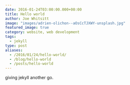 ```yaml
---
date: 2016-01-24T03:00:00.000+00:00
title: Hello world
author: Joe Whitsitt
image: "images/adrien-olichon--aOsCcTJXWY-unsplash.jpg"
featured_image: true
category: website, web development
tags: 
  - jekyll
type: post
aliases:
  - /2016/01/24/hello-world/
  - /blog/hello-world
  - /posts/hello-world
---
```

giving jekyll another go.
